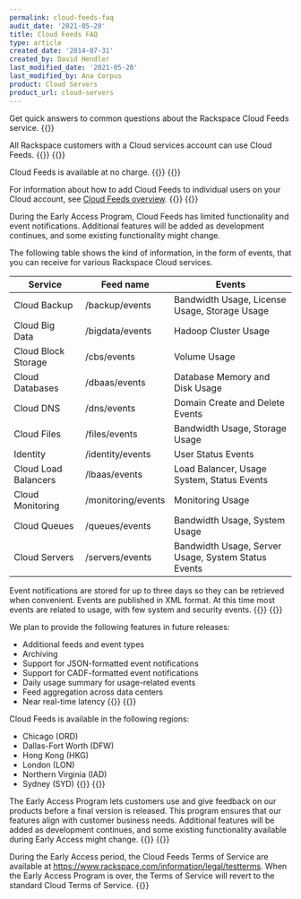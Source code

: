 ```yaml
---
permalink: cloud-feeds-faq
audit_date: '2021-05-20'
title: Cloud Feeds FAQ
type: article
created_date: '2014-07-31'
created_by: David Hendler
last_modified_date: '2021-05-20'
last_modified_by: Ana Corpus
product: Cloud Servers
product_url: cloud-servers
---
```


Get quick answers to common questions about the Rackspace Cloud
Feeds service.
{{<accordion title="Who can use Cloud Feeds?" col="in" href="accordion1">}}

All Rackspace customers with a Cloud services account can use Cloud
Feeds.
{{</accordion>}}
{{<accordion title="How much does Cloud Feeds cost?" col="in" href="accordion2">}}

Cloud Feeds is available at no charge.
{{</accordion>}}
{{<accordion title="How do I grant access to Cloud Feeds?" col="in" href="accordion3">}}

For information about how to add Cloud Feeds to individual users on your
Cloud account, see [Cloud Feeds overview](/support/how-to/cloud-feeds-overview).
{{</accordion>}}
{{<accordion title="What can I use Cloud Feeds for?" col="in" href="accordion4">}}

During the Early Access Program, Cloud Feeds has limited functionality
and event notifications. Additional features will be added as
development continues, and some existing functionality might change.

The following table shows the kind of information, in the form of
events, that you can receive for various Rackspace Cloud services.

| Service                        | Feed name          | Events                                              |
|--------------------------------|--------------------|-----------------------------------------------------|
| Cloud Backup                   | /backup/events     | Bandwidth Usage, License Usage, Storage Usage       |
| Cloud Big Data                 | /bigdata/events    | Hadoop Cluster Usage                                |
| Cloud Block Storage            | /cbs/events        | Volume Usage                                        |
| Cloud Databases                | /dbaas/events      | Database Memory and Disk Usage                      |
| Cloud DNS                      | /dns/events        | Domain Create and Delete Events                     |
| Cloud Files                    | /files/events      | Bandwidth Usage, Storage Usage                      |
| Identity                       | /identity/events   | User Status Events                                  |
| Cloud Load Balancers           | /lbaas/events      | Load Balancer, Usage System, Status Events          |
| Cloud Monitoring               | /monitoring/events | Monitoring Usage                                    |
| Cloud Queues                   | /queues/events     | Bandwidth Usage, System Usage                       |
| Cloud Servers | /servers/events    | Bandwidth Usage, Server Usage, System Status Events |

Event notifications are stored for up to three days so they can be
retrieved when convenient. Events are published in XML format. At this
time most events are related to usage, with few system and security
events.
{{</accordion>}}
{{<accordion title="What features will be available in the future?" col="in" href="accordion5">}}

We plan to provide the following features in future releases:

-   Additional feeds and event types
-   Archiving
-   Support for JSON-formatted event notifications
-   Support for CADF-formatted event notifications
-   Daily usage summary for usage-related events
-   Feed aggregation across data centers
-   Near real-time latency
{{</accordion>}}
{{<accordion title="Where is Cloud Feeds available?" col="in" href="accordion6">}}

Cloud Feeds is available in the following regions:

-   Chicago (ORD)
-   Dallas-Fort Worth (DFW)
-   Hong Kong (HKG)
-   London (LON)
-   Northern Virginia (IAD)
-   Sydney (SYD)
{{</accordion>}}
{{<accordion title="What is the Early Access Program?" col="in" href="accordion7">}}

The Early Access Program lets customers use and give feedback on our
products before a final version is released. This program ensures that
our features align with customer business needs. Additional features
will be added as development continues, and some existing functionality
available during Early Access might change.
{{</accordion>}}
{{<accordion title="What are the Terms of Service?" col="in" href="accordion8">}}

During the Early Access period, the Cloud Feeds Terms of Service are
available at <https://www.rackspace.com/information/legal/testterms>.
When the Early Access Program is over, the Terms of Service will revert
to the standard Cloud Terms of Service.
{{</accordion>}}